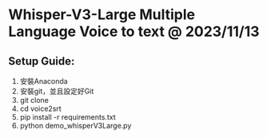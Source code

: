 # Whisper-V3-Large Multiple Language Voice to text @ 2023/11/13

## Setup Guide:
1. 安裝Anaconda
2. 安裝git，並且設定好Git
3. git clone 
4. cd voice2srt
5. pip install -r requirements.txt​
6. python demo_whisperV3Large.py